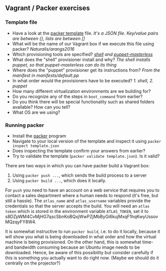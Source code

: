 Vagrant / Packer exercises
-------------------------
### Template file
* Have a look at the [packer template](https://github.com/rvosa/arangs2016/blob/master/conf/vagrant/template.json) file. _It's a JSON file. Key/value pairs are between {}, lists are between []_
* What will be the name of our Vagrant box if we execute this file using packer? _Naturalis/arangs2016_
* Which provisioning tools are specified? _[shell](https://github.com/rvosa/arangs2016/blob/master/conf/vagrant/template.json#L11) and [puppet-masterless](https://github.com/rvosa/arangs2016/blob/master/conf/vagrant/template.json#L25)_
* What does the "shell" provisioner install and why? _The shell installs puppet, so that puppet-masterless can do its thing_
* Where does the "puppet" provisioner get its instructions from? _From the manifest in manifests/default.pp_
* In what order would the provisioners have to be executed? _1. shell, 2. puppet_
* How many different virtualization environments are we building for?
* Do you recognize any of the steps in `boot_command` from earlier?
* Do you think there will be special functionality such as shared folders available? How can you tell?
* What OS are we using?

### Running packer
* Install the [packer](http://packer.io) program
* Navigate to your local version of the template and inspect it using `packer inspect template.json`
* Does inspecting the template confirm your answers from earlier?
* Try to validate the template (`packer validate template.json`). Is it valid?

There are two ways in which you can have packer build a Vagrant box:
 1. Using `packer push ...`, which sends the build process to a server
 2. Using `packer build ...`, which does it locally.

For `push` you need to have an account on a web service that requires you to contact a 
sales department where a human needs to respond (it's free, but still a hassle). The `atlas_name`
and `atlas_username` variables provide the credentials so that the server accepts the build.
You will need an `atlas token` which is stored in the environment variable `ATLAS_TOKEN`, 
set it to s8DZpWM4CvMjHG7qscSbnKoBQxjWwPZjMbByGi6kujMxqF1hqKwyUssovMQzqyFY8W4.

It is somewhat instructive to run `packer build`, i.e. to do it locally, because it will 
show you what is being downloaded in what order and how the virtual machine is being 
provisioned. On the other hand, this is somewhat time- and bandwidth consuming because
an Ubuntu image needs to be downloaded. Hence, be aware of this possibility but consider
carefully if this is something you actually want to do right now. (Maybe we should do it
centrally on the projector?)
